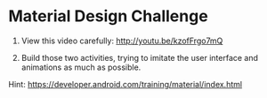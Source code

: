 Material Design Challenge
=========================

1.  View this video carefully: http://youtu.be/kzofFrgo7mQ

2.  Build those two activities, trying to imitate the user interface and animations as much as possible.

Hint: https://developer.android.com/training/material/index.html
